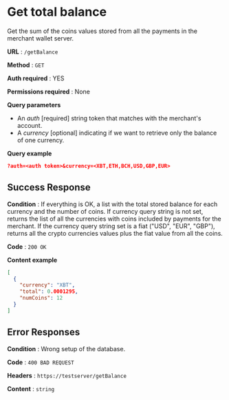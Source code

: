 # Get total balance

Get the sum of the coins values stored from all the payments in the merchant wallet server.

**URL** : `/getBalance`

**Method** : `GET`

**Auth required** : YES

**Permissions required** : None

**Query parameters**

- An *auth* [required] string token that matches with the merchant's account.
- A *currency* [optional] indicating if we want to retrieve only the balance of one currency.

**Query example**

```json
?auth=<auth token>&currency=<XBT,ETH,BCH,USD,GBP,EUR>
```

## Success Response

**Condition** : If everything is OK, a list with the total stored balance for each currency and the number of coins.
If currency query string is not set, returns the list of all the currencies with coins included by payments for the merchant.
If the currency query string set is a fiat ("USD", "EUR", "GBP"), returns all the crypto currencies values plus the fiat value from all the coins.

**Code** : `200 OK`

**Content example**

```json
[
  {
    "currency": "XBT",
    "total": 0.0001295,
    "numCoins": 12
  }
]
```

## Error Responses

**Condition** : Wrong setup of the database.

**Code** : `400 BAD REQUEST`

**Headers** : `https://testserver/getBalance`

**Content** : `string`
